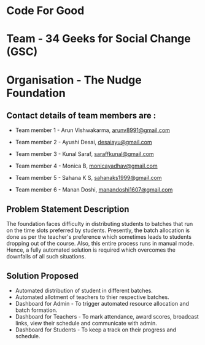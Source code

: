 # Code For Good
# Team - 34 Geeks for Social Change (GSC)
# Organisation - The Nudge Foundation

## Contact details of team members are : 

 - Team member 1 - Arun Vishwakarma, arunv8991@gmail.com

 - Team member 2 - Ayushi Desai, desaiayu@gmail.com

 - Team member 3 - Kunal Saraf, saraffkunal@gmail.com

 - Team member 4 - Monica B, monicayadhav@gmail.com

 - Team member 5 - Sahana K S, sahanaks1999@gmail.com

 - Team member 6 - Manan Doshi, manandoshi1607@gmail.com

## Problem Statement Description 
The foundation faces difficulty in distributing students to batches that run on the time slots preferred by students. Presently, the batch allocation is done as per the teacher's preference which sometimes leads to students dropping out of the course. Also, this entire process runs in manual mode. Hence, a fully automated solution is required which overcomes the downfalls of all such situations.

## Solution Proposed
 - Automated distribution of student in different batches.
 - Automated allotment of teachers to thier respective batches.
 - Dashboard for Admin - To trigger automated resource allocation and batch formation.
 - Dashboard for Teachers - To mark attendance, award scores, broadcast links, view their schedule and communicate with admin.
 - Dashboard for Students - To keep a track on their progress and schedule.